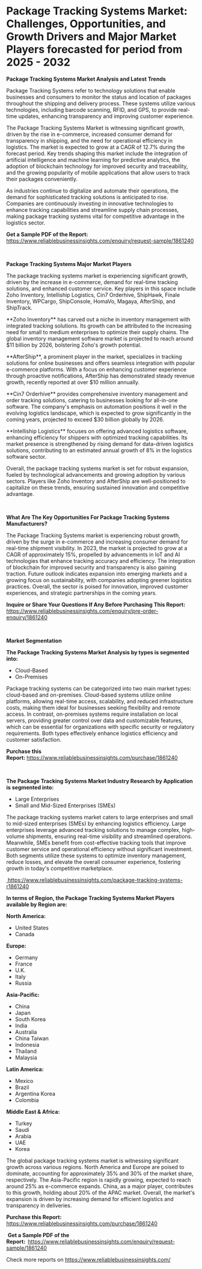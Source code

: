 <p><h1>Package Tracking Systems Market: Challenges, Opportunities, and Growth Drivers and Major Market Players forecasted for period from 2025 - 2032</h1></p><p><strong>Package Tracking Systems Market Analysis and Latest Trends</strong></p>
<p><p>Package Tracking Systems refer to technology solutions that enable businesses and consumers to monitor the status and location of packages throughout the shipping and delivery process. These systems utilize various technologies, including barcode scanning, RFID, and GPS, to provide real-time updates, enhancing transparency and improving customer experience.</p><p>The Package Tracking Systems Market is witnessing significant growth, driven by the rise in e-commerce, increased consumer demand for transparency in shipping, and the need for operational efficiency in logistics. The market is expected to grow at a CAGR of 12.7% during the forecast period. Key trends shaping this market include the integration of artificial intelligence and machine learning for predictive analytics, the adoption of blockchain technology for improved security and traceability, and the growing popularity of mobile applications that allow users to track their packages conveniently.</p><p>As industries continue to digitalize and automate their operations, the demand for sophisticated tracking solutions is anticipated to rise. Companies are continuously investing in innovative technologies to enhance tracking capabilities and streamline supply chain processes, making package tracking systems vital for competitive advantage in the logistics sector.</p></p>
<p><strong>Get a Sample PDF of the Report:&nbsp;</strong> <a href="https://www.reliablebusinessinsights.com/enquiry/request-sample/1861240?utm_campaign=2224&utm_medium=2&utm_source=Github&utm_content=ia&utm_term=11032025&utm_id=package-tracking-systems">https://www.reliablebusinessinsights.com/enquiry/request-sample/1861240</a></p>
<p>&nbsp;</p>
<p><strong>Package Tracking Systems Major Market Players</strong></p>
<p><p>The package tracking systems market is experiencing significant growth, driven by the increase in e-commerce, demand for real-time tracking solutions, and enhanced customer service. Key players in this space include Zoho Inventory, Intelliship Logistics, Cin7 Orderhive, ShipHawk, Finale Inventory, WPCargo, ShipConsole, HomaVo, Magaya, AfterShip, and ShipTrack.</p><p>**Zoho Inventory** has carved out a niche in inventory management with integrated tracking solutions. Its growth can be attributed to the increasing need for small to medium enterprises to optimize their supply chains. The global inventory management software market is projected to reach around $11 billion by 2026, bolstering Zoho's growth potential.</p><p>**AfterShip**, a prominent player in the market, specializes in tracking solutions for online businesses and offers seamless integration with popular e-commerce platforms. With a focus on enhancing customer experience through proactive notifications, AfterShip has demonstrated steady revenue growth, recently reported at over $10 million annually.</p><p>**Cin7 Orderhive** provides comprehensive inventory management and order tracking solutions, catering to businesses looking for all-in-one software. The company's emphasis on automation positions it well in the evolving logistics landscape, which is expected to grow significantly in the coming years, projected to exceed $30 billion globally by 2026.</p><p>**Intelliship Logistics** focuses on offering advanced logistics software, enhancing efficiency for shippers with optimized tracking capabilities. Its market presence is strengthened by rising demand for data-driven logistics solutions, contributing to an estimated annual growth of 8% in the logistics software sector.</p><p>Overall, the package tracking systems market is set for robust expansion, fueled by technological advancements and growing adoption by various sectors. Players like Zoho Inventory and AfterShip are well-positioned to capitalize on these trends, ensuring sustained innovation and competitive advantage.</p></p>
<p>&nbsp;</p>
<p><strong>What Are The Key Opportunities For Package Tracking Systems Manufacturers?</strong></p>
<p><p>The Package Tracking Systems market is experiencing robust growth, driven by the surge in e-commerce and increasing consumer demand for real-time shipment visibility. In 2023, the market is projected to grow at a CAGR of approximately 15%, propelled by advancements in IoT and AI technologies that enhance tracking accuracy and efficiency. The integration of blockchain for improved security and transparency is also gaining traction. Future outlook indicates expansion into emerging markets and a growing focus on sustainability, with companies adopting greener logistics practices. Overall, the sector is poised for innovation, improved customer experiences, and strategic partnerships in the coming years.</p></p>
<p><strong>Inquire or Share Your Questions If Any Before Purchasing This Report:</strong> <a href="https://www.reliablebusinessinsights.com/enquiry/pre-order-enquiry/1861240?utm_campaign=2224&utm_medium=2&utm_source=Github&utm_content=ia&utm_term=11032025&utm_id=package-tracking-systems">https://www.reliablebusinessinsights.com/enquiry/pre-order-enquiry/1861240</a></p>
<p>&nbsp;</p>
<p><strong>Market Segmentation</strong></p>
<p><strong>The Package Tracking Systems Market Analysis by types is segmented into:</strong></p>
<p><ul><li>Cloud-Based</li><li>On-Premises</li></ul></p>
<p><p>Package tracking systems can be categorized into two main market types: cloud-based and on-premises. Cloud-based systems utilize online platforms, allowing real-time access, scalability, and reduced infrastructure costs, making them ideal for businesses seeking flexibility and remote access. In contrast, on-premises systems require installation on local servers, providing greater control over data and customizable features, which can be essential for organizations with specific security or regulatory requirements. Both types effectively enhance logistics efficiency and customer satisfaction.</p></p>
<p><strong>Purchase this Report:&nbsp;</strong><a href="https://www.reliablebusinessinsights.com/purchase/1861240?utm_campaign=2224&utm_medium=2&utm_source=Github&utm_content=ia&utm_term=11032025&utm_id=package-tracking-systems">https://www.reliablebusinessinsights.com/purchase/1861240</a></p>
<p>&nbsp;</p>
<p><strong>The Package Tracking Systems Market Industry Research by Application is segmented into:</strong></p>
<p><ul><li>Large Enterprises</li><li>Small and Mid-Sized Enterprises (SMEs)</li></ul></p>
<p><p>The package tracking systems market caters to large enterprises and small to mid-sized enterprises (SMEs) by enhancing logistics efficiency. Large enterprises leverage advanced tracking solutions to manage complex, high-volume shipments, ensuring real-time visibility and streamlined operations. Meanwhile, SMEs benefit from cost-effective tracking tools that improve customer service and operational efficiency without significant investment. Both segments utilize these systems to optimize inventory management, reduce losses, and elevate the overall consumer experience, fostering growth in today's competitive marketplace.</p></p>
<p><a href="https://www.reliablebusinessinsights.com/package-tracking-systems-r1861240?utm_campaign=2224&utm_medium=2&utm_source=Github&utm_content=ia&utm_term=11032025&utm_id=package-tracking-systems">&nbsp;https://www.reliablebusinessinsights.com/package-tracking-systems-r1861240</a></p>
<p><strong>In terms of Region, the Package Tracking Systems Market Players available by Region are:</strong></p>
<p>
    <p> <strong> North America: </strong>
        <ul>
            <li>United States</li>
            <li>Canada</li>
        </ul>
        </p> 
    <p> <strong> Europe: </strong>
        <ul>
            <li>Germany</li>
            <li>France</li>
            <li>U.K.</li>
            <li>Italy</li>
            <li>Russia</li>
        </ul>
        </p> 
    <p> <strong> Asia-Pacific: </strong>
        <ul>
            <li>China</li>
            <li>Japan</li>
            <li>South Korea</li>
            <li>India</li>
            <li>Australia</li>
            <li>China Taiwan</li>
            <li>Indonesia</li>
            <li>Thailand</li>
            <li>Malaysia</li>
        </ul>
        </p> 
    <p> <strong> Latin America: </strong>
        <ul>
            <li>Mexico</li>
            <li>Brazil</li>
            <li>Argentina Korea</li>
            <li>Colombia</li>
        </ul>
        </p> 
    <p> <strong> Middle East & Africa: </strong>
        <ul>
            <li>Turkey</li>
            <li>Saudi</li>
            <li>Arabia</li>
            <li>UAE</li>
            <li>Korea</li>
        </ul>
    </p>
    </p>
<p><p>The global package tracking systems market is witnessing significant growth across various regions. North America and Europe are poised to dominate, accounting for approximately 35% and 30% of the market share, respectively. The Asia-Pacific region is rapidly growing, expected to reach around 25% as e-commerce expands. China, as a major player, contributes to this growth, holding about 20% of the APAC market. Overall, the market's expansion is driven by increasing demand for efficient logistics and transparency in deliveries.</p></p>
<p><strong>Purchase this Report: </strong><a href="https://www.reliablebusinessinsights.com/purchase/1861240?utm_campaign=2224&utm_medium=2&utm_source=Github&utm_content=ia&utm_term=11032025&utm_id=package-tracking-systems">https://www.reliablebusinessinsights.com/purchase/1861240</a></p>
<p>&nbsp;<strong>Get a Sample PDF of the Report:&nbsp;&nbsp;</strong><a href="https://www.reliablebusinessinsights.com/enquiry/request-sample/1861240?utm_campaign=2224&utm_medium=2&utm_source=Github&utm_content=ia&utm_term=11032025&utm_id=package-tracking-systems">https://www.reliablebusinessinsights.com/enquiry/request-sample/1861240</a></p>
<p><strong></strong></p>
<p>Check more reports on <a href="https://www.reliablebusinessinsights.com/?utm_campaign=2224&utm_medium=2&utm_source=Github&utm_content=ia&utm_term=11032025&utm_id=package-tracking-systems">https://www.reliablebusinessinsights.com/</a></p>